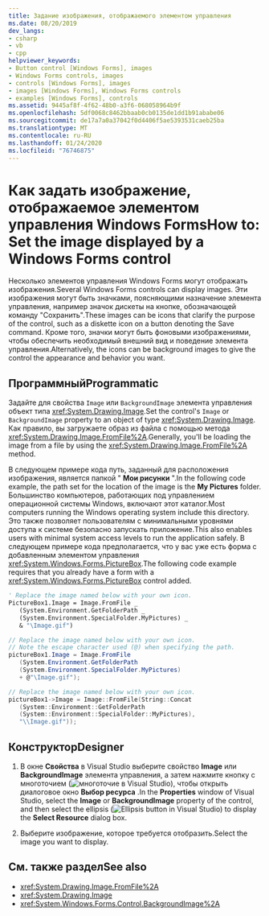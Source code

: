 ```yaml
---
title: Задание изображения, отображаемого элементом управления
ms.date: 08/20/2019
dev_langs:
- csharp
- vb
- cpp
helpviewer_keywords:
- Button control [Windows Forms], images
- Windows Forms controls, images
- controls [Windows Forms], images
- images [Windows Forms], Windows Forms controls
- examples [Windows Forms], controls
ms.assetid: 9445af8f-4f62-48b0-a3f6-068058964b9f
ms.openlocfilehash: 5df0068c8462bbaab0cb0135de1dd1b91ababe06
ms.sourcegitcommit: de17a7a0a37042f0d4406f5ae5393531caeb25ba
ms.translationtype: MT
ms.contentlocale: ru-RU
ms.lasthandoff: 01/24/2020
ms.locfileid: "76746875"
---
```

# <a name="how-to-set-the-image-displayed-by-a-windows-forms-control"></a><span data-ttu-id="8ff93-102">Как задать изображение, отображаемое элементом управления Windows Forms</span><span class="sxs-lookup"><span data-stu-id="8ff93-102">How to: Set the image displayed by a Windows Forms control</span></span>

<span data-ttu-id="8ff93-103">Несколько элементов управления Windows Forms могут отображать изображения.</span><span class="sxs-lookup"><span data-stu-id="8ff93-103">Several Windows Forms controls can display images.</span></span> <span data-ttu-id="8ff93-104">Эти изображения могут быть значками, поясняющими назначение элемента управления, например значок дискеты на кнопке, обозначающей команду "Сохранить".</span><span class="sxs-lookup"><span data-stu-id="8ff93-104">These images can be icons that clarify the purpose of the control, such as a diskette icon on a button denoting the Save command.</span></span> <span data-ttu-id="8ff93-105">Кроме того, значки могут быть фоновыми изображениями, чтобы обеспечить необходимый внешний вид и поведение элемента управления.</span><span class="sxs-lookup"><span data-stu-id="8ff93-105">Alternatively, the icons can be background images to give the control the appearance and behavior you want.</span></span>

## <a name="programmatic"></a><span data-ttu-id="8ff93-106">Программный</span><span class="sxs-lookup"><span data-stu-id="8ff93-106">Programmatic</span></span>

<span data-ttu-id="8ff93-107">Задайте для свойства `Image` или `BackgroundImage` элемента управления объект типа <xref:System.Drawing.Image>.</span><span class="sxs-lookup"><span data-stu-id="8ff93-107">Set the control's `Image` or `BackgroundImage` property to an object of type <xref:System.Drawing.Image>.</span></span> <span data-ttu-id="8ff93-108">Как правило, вы загружаете образ из файла с помощью метода <xref:System.Drawing.Image.FromFile%2A>.</span><span class="sxs-lookup"><span data-stu-id="8ff93-108">Generally, you'll be loading the image from a file by using the <xref:System.Drawing.Image.FromFile%2A> method.</span></span>

<span data-ttu-id="8ff93-109">В следующем примере кода путь, заданный для расположения изображения, является папкой " **Мои рисунки** ".</span><span class="sxs-lookup"><span data-stu-id="8ff93-109">In the following code example, the path set for the location of the image is the **My Pictures** folder.</span></span> <span data-ttu-id="8ff93-110">Большинство компьютеров, работающих под управлением операционной системы Windows, включают этот каталог.</span><span class="sxs-lookup"><span data-stu-id="8ff93-110">Most computers running the Windows operating system include this directory.</span></span> <span data-ttu-id="8ff93-111">Это также позволяет пользователям с минимальными уровнями доступа к системе безопасно запускать приложение.</span><span class="sxs-lookup"><span data-stu-id="8ff93-111">This also enables users with minimal system access levels to run the application safely.</span></span> <span data-ttu-id="8ff93-112">В следующем примере кода предполагается, что у вас уже есть форма с добавленным элементом управления <xref:System.Windows.Forms.PictureBox>.</span><span class="sxs-lookup"><span data-stu-id="8ff93-112">The following code example requires that you already have a form with a <xref:System.Windows.Forms.PictureBox> control added.</span></span>

```vb
' Replace the image named below with your own icon.
PictureBox1.Image = Image.FromFile _
   (System.Environment.GetFolderPath _
   (System.Environment.SpecialFolder.MyPictures) _
   & "\Image.gif")
```

```csharp
// Replace the image named below with your own icon.
// Note the escape character used (@) when specifying the path.
pictureBox1.Image = Image.FromFile
   (System.Environment.GetFolderPath
   (System.Environment.SpecialFolder.MyPictures)
   + @"\Image.gif");
```

```cpp
// Replace the image named below with your own icon.
pictureBox1->Image = Image::FromFile(String::Concat
   (System::Environment::GetFolderPath
   (System::Environment::SpecialFolder::MyPictures),
   "\\Image.gif"));
```

## <a name="designer"></a><span data-ttu-id="8ff93-113">Конструктор</span><span class="sxs-lookup"><span data-stu-id="8ff93-113">Designer</span></span>

1. <span data-ttu-id="8ff93-114">В окне **Свойства** в Visual Studio выберите свойство **Image** или **BackgroundImage** элемента управления, а затем нажмите кнопку с многоточием (![многоточие в Visual Studio](./media/visual-studio-ellipsis-button.png)), чтобы открыть диалоговое окно **Выбор ресурса** .</span><span class="sxs-lookup"><span data-stu-id="8ff93-114">In the **Properties** window of Visual Studio, select the **Image** or **BackgroundImage** property of the control, and then select the ellipsis (![Ellipsis button in Visual Studio](./media/visual-studio-ellipsis-button.png)) to display the **Select Resource** dialog box.</span></span>

2. <span data-ttu-id="8ff93-115">Выберите изображение, которое требуется отобразить.</span><span class="sxs-lookup"><span data-stu-id="8ff93-115">Select the image you want to display.</span></span>

## <a name="see-also"></a><span data-ttu-id="8ff93-116">См. также раздел</span><span class="sxs-lookup"><span data-stu-id="8ff93-116">See also</span></span>

- <xref:System.Drawing.Image.FromFile%2A>
- <xref:System.Drawing.Image>
- <xref:System.Windows.Forms.Control.BackgroundImage%2A>

